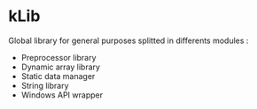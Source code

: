 # kLib
Global library for general purposes splitted in differents modules :
  - Preprocessor library
  - Dynamic array library
  - Static data manager
  - String library
  - Windows API wrapper

